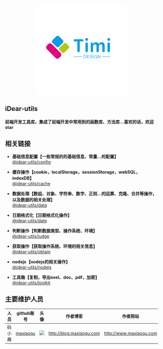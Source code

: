 <p align="center">
    <a href="http://www.idear.design">
        <img width="300" src="./logo.png">
    </a>
</p>

<h2>
    iDear-utils
    <h4>前端开发工具库，集成了前端开发中常用到的函数库、方法库...喜欢的话，欢迎star</h4>
</h2>

## 相关链接

- **基础信息配置【一些常规的的基础信息、常量...的配置】** </br>
  [@idear-utils/config](./config)

- **缓存操作【cookie，localStorage，sessionStorage，webSQL，indexDB】** </br>
  [@idear-utils/cache](./cache)

- **数据处理【数组、对象、字符串、数字、正则...的运算、克隆、合并等操作，以及数据的相关处理】** </br>
  [@idear-utils/data](./data)

- **日期格式化【日期格式化操作】** </br>
  [@idear-utils/date](./date)

- **判断操作【判断数据类型、操作系统、环境】** </br>
  [@idear-utils/judge](./judge)

- **获取操作【获取操作系统、环境的相关信息】** </br>
  [@idear-utils/obtain](./obtain)

- **nodejs【nodejs的相关操作】** </br>
  [@idear-utils/nodejs](./nodejs)

- **工具箱【复制，导出exel、doc、pdf，加密】** </br>
  [@idear-utils/toolkit](./toolkit)

## 主要维护人员

|人员|github账号|头像|作者博客|作者网站|联系邮箱|
|---|---|---|---|---|---|
|码小趣|[maxiaoqu](https://github.com/maxiaoqu) |  ![](https://avatars1.githubusercontent.com/u/25891598?s=60&v=4)|http://blog.maxiaoqu.com|http://www.maxiaoqu.com|maxiaoqu@gmail.com
